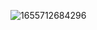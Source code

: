 ![1655712684296](https://user-images.githubusercontent.com/68007558/174555828-c915b183-f2c3-4fae-8f9c-86cad6993243.png)
